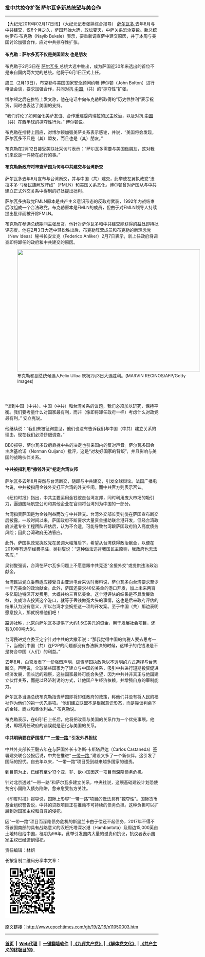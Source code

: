 ### 批中共掠夺扩张 萨尔瓦多新总统望与美合作
------------------------

<p>
 【大纪元2019年02月17日讯】（大纪元记者张婷综合报导）
 <a href="http://www.epochtimes.com/gb/tag/%E8%90%A8%E5%B0%94%E7%93%A6%E5%A4%9A.html">
  萨尔瓦多
 </a>
 去年8月与中共建交，仅6个月之久，萨国开始大选，政坛变天，中萨关系恐添变数。新总统纳伊布·布克勒（Nayib Bukele）表示，要重新调查萨中建交原因，并于本周与美国讨论加强合作，应对中共掠夺性扩张。
</p>
<h4>
 布克勒：萨尔多瓦不仅是美国盟友 也是朋友
</h4>
<p>
 布克勒于2月3日在
 <a href="http://www.epochtimes.com/gb/tag/%E8%90%A8%E5%B0%94%E7%93%A6%E5%A4%9A.html">
  萨尔瓦多
 </a>
 总统大选中胜出，成为萨国近30年来选出的首位不是来自国内两大党的总统。他将于6月1日正式上任。
</p>
<p>
 周三（2月13日），布克勒与美国国家安全顾问约翰·博尔顿（John Bolton）进行电话会谈，要求加强合作，共同对抗
 <a href="http://www.epochtimes.com/gb/tag/%E4%B8%AD%E5%9B%BD.html">
  中国
 </a>
 （共）的“掠夺性”扩张。
</p>
<p>
 博尔顿之后在推特上发文称，他在电话中向布克勒所取得的“历史性胜利”表示祝贺，同时也表达了美国的支持。
</p>
<p>
 “我们讨论了如何强化美萨友谊、合作重建委内瑞拉的民主政治，以及对抗
 <a href="http://www.epochtimes.com/gb/tag/%E4%B8%AD%E5%9B%BD.html">
  中国
 </a>
 （共）在西半球的掠夺性行为。” 博尔顿说。
</p>
<p>
 布克勒在推特上回应，对博尔顿加强美萨关系表示感谢，并说，“美国将会发现，萨尔瓦多不只是（其）盟友，而且也是（其）朋友。”
</p>
<p>
 布克勒在2月12日接受美联社采访时表示：“萨尔瓦多需要与美国做朋友，这对我们来说是一件势在必行的事。”
</p>
<h4>
 布克勒新政府将审查萨国为何与中共建交与台湾断交
</h4>
<p>
 萨尔瓦多去年8月宣布与台湾断交，并与中国（共）建交，此举使左翼执政党“法拉本多·马蒂民族解放阵线”（FMLN）和美国关系恶化。博尔顿曾对萨国从与中共建立正式外交关系中得到的好处提出批判。
</p>
<p>
 萨尔瓦多执政党FMLN原本是共产主义意识形态的反政府武装，1992年内战结束后改组成一个合法政党。布克勒原本是FMLN的成员，但由于对FMLN领导人持续提出批评而被开除FMLN。
</p>
<p>
 布克勒在参选总统期间主张反贪，他针对萨尔瓦多和中共建交能获得的益处即持批评态度。他在2月3日大选中轻松胜出后，布克勒阵营成员和布克勒的新理念党（New Ideas）秘书长安立克（Federico Anliker）2月7日表示，新上任政府将调查即将卸任的政府和中共建交的原因。
</p>
<figure class="wp-caption aligncenter" id="attachment_11050023" style="width: 600px">
 <a href="http://i.epochtimes.com/assets/uploads/2019/02/GettyImages-1093466000-e1550345066343.jpg">
  <img alt="" class="size-large wp-image-11050023" height="400" src="http://i.epochtimes.com/assets/uploads/2019/02/GettyImages-1093466000-600x400.jpg" width="600"/>
 </a>
 <br/><figcaption class="wp-caption-text">
  布克勒和副总统候选人Felix Ulloa 庆祝2月3日大选胜利。(MARVIN RECINOS/AFP/Getty Images)
 </figcaption><br/>
</figure><br/>
<p>
 “谈到中国（中共）、中国（中共）和台湾关系的议题，我们必须加以研究，保持平衡。我们要考量什么对国家最有利，而非（像即将卸任政府一样）考虑什么对政党最有利。” 安立克说。
</p>
<p>
 他继续说：“我们未被征询意见，他们也没有告诉我们与中国（中共）建立关系的理由，现在我们必须仔细调查。”
</p>
<p>
 BBC报导，萨尔瓦多政府靠拢中共的决定也引来国内的反对声音。萨尔瓦多国会主席基哈诺（Norman Quijano）批评，这是“对友好国家的背叛”，并且影响与美国的战略伙伴关系。
</p>
<h4>
 中共被指利用“撒钱外交”挖走台湾友邦
</h4>
<p>
 萨尔瓦多去年8月突然与台湾断交，随即与中共建交，引发全球舆论。法国广播电台说，中共被指用金钱外交打压台湾的外交空间。而中共官方则表示否认。
</p>
<p>
 《纽约时报》指出，中共主要运用金钱挖走台湾友邦，同时利用庞大市场的吸引力，逼迫国际航空公司和其他企业在官网将台湾列为中国的一部分。
</p>
<p>
 台湾指责萨国是为金钱利益而改与中共建交。台湾外交部长吴钊燮在萨国宣布断交后披露，一段时间以来，萨国政府不断要求大量资金援助联合港开发，但经台湾政府派遣专业工程团队评估后，认为不合适，可能导致台湾跟萨国政府陷入高度债务风险；因此台湾政府无法答应。
</p>
<p>
 此外，萨国执政党执政党在民调大幅落后下，希望从台湾获得政治献金，以便在2019年有选举经费挹注，吴钊燮说：“这种做法违背我国民主原则，我政府也无法答应。”
</p>
<p>
 吴钊燮强调，台湾在萨尔瓦多问题上不愿意跟中共竞逐“金援外交”或提供违法政治献金。
</p>
<p>
 台湾民进党立委蔡适应接受自由亚洲电台采访时爆料说，萨尔瓦多向台湾要求至少一千万美金的政治献金。此外，萨国还要求40亿美金的港口开发，加上未来两百多亿周边特区开发费用，大概共约三百亿美金。这个港评估的结果是不具发展效益，变成谁去投资这个港口，就等于丢钱做冤大头的事情，这也是后来政府评估的结果认为没有意义，所以台湾才会婉拒这一项的开发案。至于中国（共）那边表明愿意投入，那就祝福他们吧！
</p>
<p>
 路透社称，北京向萨尔瓦多提供了大约1.5亿美元的资金，用于发展社会项目，还有3,000吨大米。
</p>
<p>
 台湾民进党立委王定宇针对中共的大撒币说：“那我觉得中国的纳税人要去思考一下，当他们中国（共）连P2P的问题都没有办法解决的时候，这样子的花钱法是不是符合中国（人们）的利益。”
</p>
<p>
 去年8月，白宫发表了一份强烈声明，谴责萨国执政党以不透明的方式选择与台湾断交。声明说，全球某些国家为了建立与中国的关系，吸引中共进行短期投资促进经济发展，但长远的观察，这些国家最终可能会失望，因为中共并非真正与他国建立伙伴关系，而是以经济利诱的方式，让他国产生经济依赖，并增强自身的宰制能力。
</p>
<p>
 萨尔瓦多当选总统布克勒指责萨国即将卸任政府的政策，称他们并没有将人民的福祉作为他们的第一优先事项。“他们建立联盟不是根据意识形态，而是靠谈判桌下的金钱、商业和集体利益。” 布克勒说。
</p>
<p>
 布克勒表示，在6月1日上任后，他将把改善与美国的关系作为一个优先事项。他说，即将离任政府的错误就是恶化与美国的关系。
</p>
<h4>
 中共明确要在萨国推广“
 <a href="http://www.epochtimes.com/gb/tag/%E4%B8%80%E5%B8%A6%E4%B8%80%E8%B7%AF.html">
  一带一路
 </a>
 ”引发外界担忧
</h4>
<p>
 中共外交部长王毅去年在与萨国外长卡洛斯·卡斯塔尼达（Carlos Castaneda）签署建交联合公报后说，中共在推进“
 <a href="http://www.epochtimes.com/gb/tag/%E4%B8%80%E5%B8%A6%E4%B8%80%E8%B7%AF.html">
  一带一路
 </a>
 ”建设又多了一个新伙伴。这引发了国际的担忧。自去年以来，“一带一路”项目受到越来越多国家的谴责。
</p>
<p>
 到目前为止，已经有至少13个亚、非、欧小国因这一项目而深陷债务危机。
</p>
<p>
 针对北京透过“一带一路”和萨尔瓦多建立关系，中央社说，这项基础建设计划恐使贫穷小国陷入债务陷阱，愈来愈受各方关注。
</p>
<p>
 《印度时报》报导说，国际上形容“一带一路”项目的做法具有“掠夺性”。国际货币基金组织警告说，中共的贷款项目正在推动不可持续的债务负担。这种负担可以扩展到对国家主权和自尊的侵犯。
</p>
<p>
 因“一带一路”项目而深陷债务危机的斯里兰卡由于偿还不起债务，2017年不得不将该国南部的具有战略意义的汉班托塔深水港（Hambantota）及周边15,000英亩土地转租给中国，租期为99年。此举引发国内大量的谴责和抗议，抗议者表示国家主权已经遭到侵犯。
</p>
<p>
 责任编辑：林妍
</p>

长按复制二维码分享本文章：<br/><img src="n11050003.md.png"/>

原文链接：http://www.epochtimes.com/gb/19/2/16/n11050003.htm

------------------------
#### [首页](https://github.com/gfw-breaker/banned-news/blob/master/README.md) &nbsp;|&nbsp; [Web代理](https://github.com/labour-camp/helloworld) &nbsp;|&nbsp; [一键翻墙软件](https://github.com/gfw-breaker/nogfw/blob/master/README.md) &nbsp;| [《九评共产党》](https://github.com/gfw-breaker/9ping.md/blob/master/README.md#九评之一评共产党是什么) | [《解体党文化》](https://github.com/gfw-breaker/jtdwh.md/blob/master/README.md) | [《共产主义的终极目的》](https://github.com/gfw-breaker/gczydzjmd.md/blob/master/README.md)

